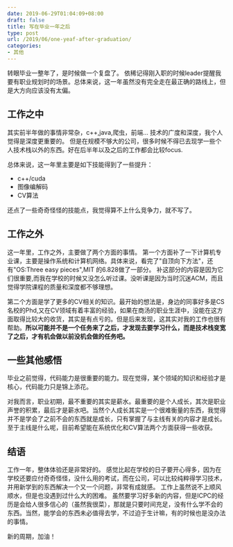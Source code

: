 ```yaml
---
date: 2019-06-29T01:04:09+08:00
draft: false
title: 写在毕业一年之后
type: post
url: /2019/06/one-yeaf-after-graduation/
categories:
- 其他
---
```


转眼毕业一整年了，是时候做一个复盘了。
依稀记得刚入职的时候leader提醒我要有职业规划时的场景。总体来说，这一年虽然没有完全走在最正确的路线上，但是大方向应该没有太偏。
## 工作之中

其实前半年做的事情非常杂，c++,java,爬虫，前端...
技术的广度和深度，我个人觉得是深度更重要的。
但是在规模不够大的公司，很多时候不得已去现学一些个人技术栈以外的东西。好在后半年以及之后的工作都会比较focus.

总体来说，这一年里主要是如下技能得到了一些提升：
- c++/cuda
- 图像编解码
- CV算法

还点了一些奇奇怪怪的技能点，我觉得算不上什么竞争力，就不写了。

## 工作之外

这一年里，工作之外，主要做了两个方面的事情。
第一个方面补了一下计算机专业课，主要是操作系统和计算机网络。具体来说，看完了"自顶向下方法"，还有"OS:Three easy pieces",MIT 的6.828做了一部分。
补这部分的内容是因为它们很重要,而我在学校的时候又没怎么听过课。没听课是因为当时沉迷ACM，而且觉得学院课程的质量和深度都不够理想。

第二个方面是学了更多的CV相关的知识。最开始的想法是，身边的同事好多是CS名校的Phd,又在CV领域有着丰富的经验，如果在商汤的职业生涯中，没能在这方面取得比较大的收货，其实是有点亏的。但是后来发现，这其实对我的工作也很有帮助。**所以可能并不是一个任务来了之后，才发现去要学习什么，而是技术栈变宽了之后，才有机会做以前没机会做的任务吧。**

## 一些其他感悟

毕业之前觉得，代码能力是很重要的能力。现在觉得，某个领域的知识和经验才是核心，代码能力只是锦上添花。


对我而言，职业初期，最不重要的其实是薪水。最重要的是个人成长，其次是职业声誉的积累，最后才是薪水吧。当然个人成长其实是一个很难衡量的东西，我觉得并不是学会了之前不会的东西就是成长，只有掌握了与主线有关的内容才是成长。
至于主线是什么呢，目前希望能在系统优化和CV算法两个方面获得一些收获。

## 结语

工作一年，整体体验还是非常好的。
感觉比起在学校的日子要开心得多，因为在学校还要应付奇奇怪怪，没什么用的考试，而在公司，可以比较纯粹得学习技术，并用新学到的东西解决一个又一个问题，非常有成就感。
工作上虽然说不上顺风顺水，但是也没遇到过什么大的困难。
虽然要学习好多新的内容，但是ICPC的经历是会给人很多信心的（虽然我很菜），那就是只要时间充足，没有什么学不会的东西。当然，能学会的东西未必值得去学，不过迫于生计嘛，有的时候也是没办法的事情。

新的周期，加油！









